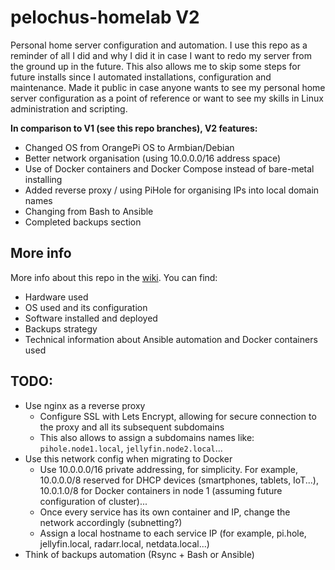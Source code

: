 # pelochus-homelab V2
Personal home server configuration and automation. I use this repo as a reminder of all I did and why I did it in case I want to redo my server from the ground up in the future. This also allows me to skip some steps for future installs since I automated installations, configuration and maintenance. Made it public in case anyone wants to see my personal home server configuration as a point of reference or want to see my skills in Linux administration and scripting. 

**In comparison to V1 (see this repo branches), V2 features:**
- Changed OS from OrangePi OS to Armbian/Debian
- Better network organisation (using 10.0.0.0/16 address space)
- Use of Docker containers and Docker Compose instead of bare-metal installing
- Added reverse proxy / using PiHole for organising IPs into local domain names
- Changing from Bash to Ansible
- Completed backups section

## More info
More info about this repo in the [wiki](https://github.com/Pelochus/pelochus-homelab/wiki). You can find:
- Hardware used
- OS used and its configuration
- Software installed and deployed
- Backups strategy
- Technical information about Ansible automation and Docker containers used

## TODO:
- Use nginx as a reverse proxy
  - Configure SSL with Lets Encrypt, allowing for secure connection to the proxy and all its subsequent subdomains 
  - This also allows to assign a subdomains names like: ```pihole.node1.local```, ```jellyfin.node2.local```...
- Use this network config when migrating to Docker
  - Use 10.0.0.0/16 private addressing, for simplicity. For example, 10.0.0.0/8 reserved for DHCP devices (smartphones, tablets, IoT...), 10.0.1.0/8 for Docker containers in node 1 (assuming future configuration of cluster)...
  - Once every service has its own container and IP, change the network accordingly (subnetting?)
  - Assign a local hostname to each service IP (for example, pi.hole, jellyfin.local, radarr.local, netdata.local...)
- Think of backups automation (Rsync + Bash or Ansible)
